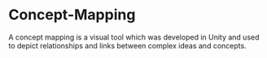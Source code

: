 # Concept-Mapping

A concept mapping is a visual tool which was developed in Unity and used to depict relationships and links between complex ideas and concepts.
